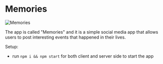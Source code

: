 # Memories

![Memories](https://i.ibb.co/Z8Y0CJv/Screenshot-2020-10-30-at-11-10-04.png)

The app is called "Memories" and it is a simple social media app that allows users to post interesting events that happened in their lives.

Setup:
- run ```npm i && npm start``` for both client and server side to start the app
